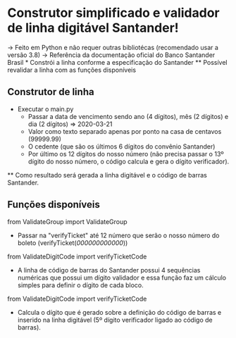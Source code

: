 # Construtor simplificado e validador de linha digitável Santander!

  -> Feito em Python e não requer outras bibliotécas (recomendado usar a versão 3.8)
  -> Referência da documentação oficial do Banco Santander Brasil
    * Constrói a linha conforme a especificação do Santander
    ** Possível revalidar a linha com as funções disponíveis

## Construtor de linha

- Executar o main.py
  - Passar a data de vencimento sendo ano (4 dígitos), mês (2 dígitos) e dia (2 dígitos) => 2020-03-21
  - Valor como texto separado apenas por ponto na casa de centavos (99999.99)
  - O cedente (que são os últimos 6 dígitos do convênio Santander)
  - Por último os 12 dígitos do nosso número (não precisa passar o 13º dígito do nosso número, o código calcula e gera o dígito verificador).

** Como resultado será gerada a linha digitável e o código de barras Santander.

## Funções disponíveis

from ValidateGroup import ValidateGroup
  - Passar na "verifyTicket" até 12 número que serão o nosso número do boleto (verifyTicket(*000000000000*))

from ValidateDigitCode import verifyTicketCode
  - A linha de código de barras do Santander possui 4 sequências numéricas que possui um dígito validador e essa função faz um cálculo simples para definir o dígito de cada bloco.

from ValidateDigitCode import verifyTicketCode
  - Calcula o dígito que é gerado sobre a definição do código de barras e inserido na linha digitável (5º dígito verificador ligado ao código de barras).
